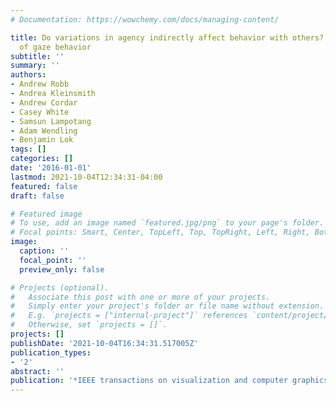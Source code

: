 ```yaml
---
# Documentation: https://wowchemy.com/docs/managing-content/

title: Do variations in agency indirectly affect behavior with others? an analysis
  of gaze behavior
subtitle: ''
summary: ''
authors:
- Andrew Robb
- Andrea Kleinsmith
- Andrew Cordar
- Casey White
- Samsun Lampotang
- Adam Wendling
- Benjamin Lok
tags: []
categories: []
date: '2016-01-01'
lastmod: 2021-10-04T12:34:31-04:00
featured: false
draft: false

# Featured image
# To use, add an image named `featured.jpg/png` to your page's folder.
# Focal points: Smart, Center, TopLeft, Top, TopRight, Left, Right, BottomLeft, Bottom, BottomRight.
image:
  caption: ''
  focal_point: ''
  preview_only: false

# Projects (optional).
#   Associate this post with one or more of your projects.
#   Simply enter your project's folder or file name without extension.
#   E.g. `projects = ["internal-project"]` references `content/project/deep-learning/index.md`.
#   Otherwise, set `projects = []`.
projects: []
publishDate: '2021-10-04T16:34:31.517005Z'
publication_types:
- '2'
abstract: ''
publication: '*IEEE transactions on visualization and computer graphics*'
---
```

